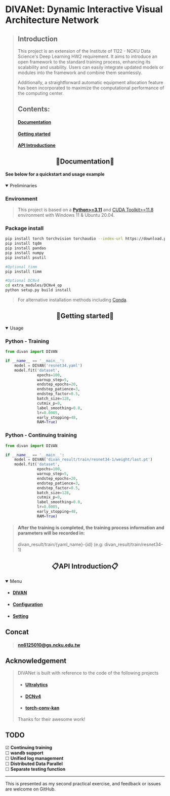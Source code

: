 # DIVANet: Dynamic Interactive Visual Architecture Network

>## **Introduction**
> This project is an extension of the Institute of 1122 - NCKU Data Science's Deep Learning HW2 requirement. It aims to introduce an open framework to the standard training process, enhancing its scalability and usability. Users can easily integrate updated models or modules into the framework and combine them seamlessly.
> 
>Additionally, a straightforward automatic equipment allocation feature has been incorporated to maximize the computational performance of the computing center.
>
>## Contents:
>#### [Documentation](#documentation)
> 
>#### [Getting started](#getting-started-1)
> 
>#### [API Introductione](#API-Introduction)


## <div align="center">📔Documentation📔</div>

#### See below for a quickstart and usage example

<details open>
<summary>Preliminaries</summary>

### Environment
>This project is based on a [**Python>=3.11**](https://www.python.org/) and [CUDA Toolkit>=11.8](https://developer.nvidia.com/cuda-toolkit) environment with Windows 11 & Ubuntu 20.04.

### Package install
```bash
pip install torch torchvision torchaudio --index-url https://download.pytorch.org/whl/cu118
pip install tqdm
pip install pandas
pip install numpy
pip install psutil

#Optional timm
pip install timm

#Optional DCNv4
cd extra_modules/DCNv4_op
python setup.py build install
```
>For alternative installation methods including [Conda](https://anaconda.org/conda-forge/pandas).
</details>

## <div align="center">👐Getting started👐</div>

<details open>
<summary>Usage</summary>

### Python - Training
```python
from divan import DIVAN

if __name__ == '__main__':
    model = DIVAN('resnet34.yaml')
    model.fit('dataset', 
              epochs=100,
              warnup_step=5,
              endstep_epochs=20,
              endstep_patience=3,
              endstep_factor=0.5,
              batch_size=128,
              cutmix_p=0,
              label_smoothing=0.0,
              lr=0.0005,
              early_stopping=48,
              RAM=True)
```

### Python - Continuing training
```python
from divan import DIVAN

if __name__ == '__main__':
    model = DIVAN('divan_result/train/resnet34-1/weight/last.pt')
    model.fit('dataset', 
              epochs=100,
              warnup_step=5,
              endstep_epochs=20,
              endstep_patience=3,
              endstep_factor=0.5,
              batch_size=128,
              cutmix_p=0,
              label_smoothing=0.0,
              lr=0.0005,
              early_stopping=48,
              RAM=True)
```
>#### After the training is completed, the training process information and parameters will be recorded in:
>divan_result/train/{yaml_name}-{id} (e.g: divan_result/train/resnet34-1)

</details>


## <div align="center">📋API Introduction📋</div>

<details open>
<summary>Menu</summary>

+ #### [DIVAN](divan)

+ #### [Configuration](cfg)

+ #### [Setting](divan/utils)

</details>

## Concat
> #### nn6125010@gs.ncku.edu.tw

## Acknowledgement

>DIVANet is built with reference to the code of the following projects
>* #### [Ultralytics](https://github.com/ultralytics/ultralytics?tab=readme-ov-file)
>* #### [DCNv4](https://github.com/OpenGVLab/DCNv4)
>* #### [torch-conv-kan](https://github.com/IvanDrokin/torch-conv-kan)
>Thanks for their awesome work!

## TODO
☑ **Continuing training**  
☐ **wandb support**  
☐ **Unified log management**  
☐ **Distributed Data Parallel**  
☐ **Separate testing function**  

---
This is presented as my second practical exercise, and feedback or issues are welcome on GitHub.
